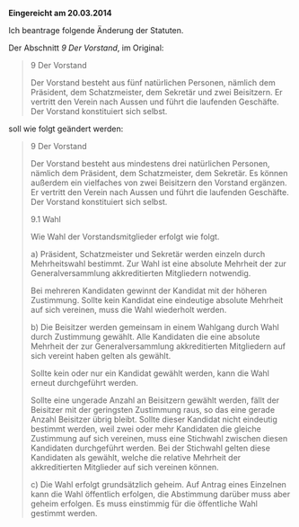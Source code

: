 ﻿
**Eingereicht am 20.03.2014**

Ich beantrage folgende Änderung der Statuten.

Der Abschnitt *9 Der Vorstand*, im Original:

> 9 Der Vorstand
>
> Der Vorstand besteht aus fünf natürlichen Personen, nämlich dem Präsident,
> dem Schatzmeister, dem Sekretär und zwei Beisitzern. Er vertritt den
> Verein nach Aussen und führt die laufenden Geschäfte. Der Vorstand
> konstituiert sich selbst.

soll wie folgt geändert werden:

> 9 Der Vorstand
>
> Der Vorstand besteht aus mindestens drei natürlichen Personen, nämlich
> dem Präsident, dem Schatzmeister, dem Sekretär. Es können außerdem ein
> vielfaches von zwei Beisitzern den Vorstand ergänzen.
> Er vertritt den Verein nach Aussen und führt die laufenden Geschäfte.
> Der Vorstand konstituiert sich selbst.
> 
> 9.1 Wahl
> 
> Wie Wahl der Vorstandsmitglieder erfolgt wie folgt.
> 
> a) Präsident, Schatzmeister und Sekretär werden einzeln durch Mehrheitswahl
> bestimmt. Zur Wahl ist eine absolute Mehrheit der zur Generalversammlung
> akkreditierten Mitgliedern notwendig.
> 
> Bei mehreren Kandidaten gewinnt der Kandidat mit der höheren Zustimmung.
> Sollte kein Kandidat eine eindeutige absolute Mehrheit auf sich vereinen,
> muss die Wahl wiederholt werden.
> 
> b) Die Beisitzer werden gemeinsam in einem Wahlgang durch Wahl durch Zustimmung
> gewählt. Alle Kandidaten die eine absolute Mehrheit der zur Generalversammlung
> akkreditierten Mitgliedern auf sich vereint haben gelten als gewählt.
> 
> Sollte kein oder nur ein Kandidat gewählt werden, kann die Wahl erneut
> durchgeführt werden.
> 
> Sollte eine ungerade Anzahl an Beisitzern gewählt werden, fällt der Beisitzer mit
> der geringsten Zustimmung raus, so das eine gerade Anzahl Beisitzer übrig
> bleibt. Sollte dieser Kandidat nicht eindeutig bestimmt werden, weil zwei oder
> mehr Kandidaten die gleiche Zustimmung auf sich vereinen, muss eine Stichwahl
> zwischen diesen Kandidaten durchgeführt werden. Bei der Stichwahl gelten diese
> Kandidaten als gewählt, welche die relative Mehrheit der akkreditierten
> Mitglieder auf sich vereinen können.
> 
> c) Die Wahl erfolgt grundsätzlich geheim. Auf Antrag eines Einzelnen kann die
> Wahl öffentlich erfolgen, die Abstimmung darüber muss aber geheim erfolgen.
> Es muss einstimmig für die öffentliche Wahl gestimmt werden.
